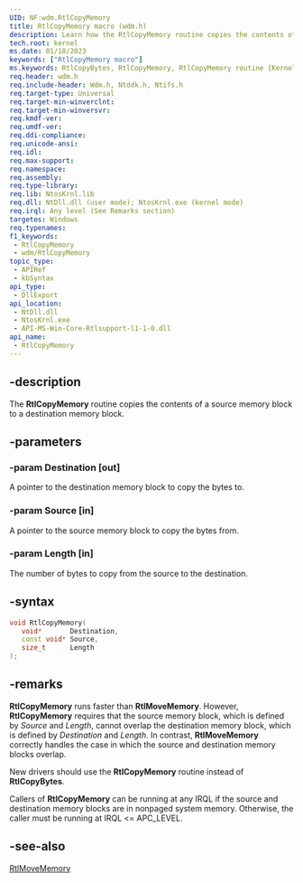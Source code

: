 ```yaml
---
UID: NF:wdm.RtlCopyMemory
title: RtlCopyMemory macro (wdm.h)
description: Learn how the RtlCopyMemory routine copies the contents of a source memory block to a destination memory block.
tech.root: kernel
ms.date: 01/18/2023
keywords: ["RtlCopyMemory macro"]
ms.keywords: RtlCopyBytes, RtlCopyMemory, RtlCopyMemory routine [Kernel-Mode Driver Architecture], k109_f4bb1fef-aae6-4086-b95a-ae4dc220c04b.xml, kernel.rtlcopymemory, wdm/RtlCopyMemory
req.header: wdm.h
req.include-header: Wdm.h, Ntddk.h, Ntifs.h
req.target-type: Universal
req.target-min-winverclnt:
req.target-min-winversvr: 
req.kmdf-ver: 
req.umdf-ver: 
req.ddi-compliance: 
req.unicode-ansi: 
req.idl: 
req.max-support: 
req.namespace: 
req.assembly: 
req.type-library: 
req.lib: NtosKrnl.lib
req.dll: NtDll.dll (user mode); NtosKrnl.exe (kernel mode)
req.irql: Any level (See Remarks section)
targetos: Windows
req.typenames: 
f1_keywords:
 - RtlCopyMemory
 - wdm/RtlCopyMemory
topic_type:
 - APIRef
 - kbSyntax
api_type:
 - DllExport
api_location:
 - NtDll.dll
 - NtosKrnl.exe
 - API-MS-Win-Core-Rtlsupport-l1-1-0.dll
api_name:
 - RtlCopyMemory
---
```


## -description

The **RtlCopyMemory** routine copies the contents of a source memory block to a destination memory block.

## -parameters

### -param Destination [out]

A pointer to the destination memory block to copy the bytes to.

### -param Source [in]

A pointer to the source memory block to copy the bytes from.

### -param Length [in]

The number of bytes to copy from the source to the destination.

## -syntax

```cpp
void RtlCopyMemory(
   void*       Destination,
   const void* Source,
   size_t      Length
);
```

## -remarks

**RtlCopyMemory** runs faster than **RtlMoveMemory**. However, **RtlCopyMemory** requires that the source memory block, which is defined by *Source* and *Length*, cannot overlap the destination memory block, which is defined by *Destination* and *Length*. In contrast, **RtlMoveMemory** correctly handles the case in which the source and destination memory blocks overlap.

New drivers should use the **RtlCopyMemory** routine instead of **RtlCopyBytes**.

Callers of **RtlCopyMemory** can be running at any IRQL if the source and destination memory blocks are in nonpaged system memory. Otherwise, the caller must be running at IRQL <= APC_LEVEL.

## -see-also

[RtlMoveMemory](./nf-wdm-rtlmovememory.md)